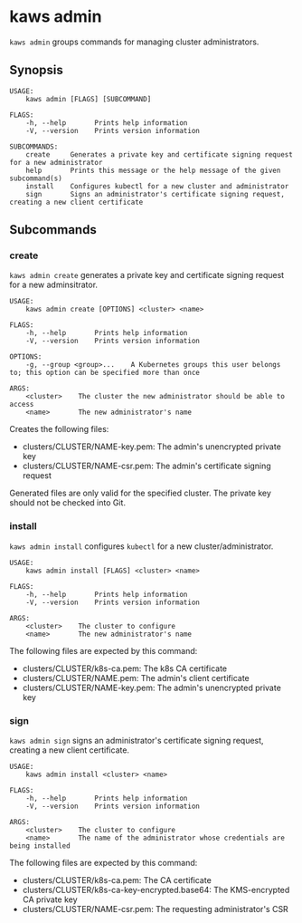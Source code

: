 # kaws admin

`kaws admin` groups commands for managing cluster administrators.

## Synopsis

```
USAGE:
    kaws admin [FLAGS] [SUBCOMMAND]

FLAGS:
    -h, --help       Prints help information
    -V, --version    Prints version information

SUBCOMMANDS:
    create     Generates a private key and certificate signing request for a new administrator
    help       Prints this message or the help message of the given subcommand(s)
    install    Configures kubectl for a new cluster and administrator
    sign       Signs an administrator's certificate signing request, creating a new client certificate
```

## Subcommands

### create

`kaws admin create` generates a private key and certificate signing request for a new adminsitrator.

```
USAGE:
    kaws admin create [OPTIONS] <cluster> <name>

FLAGS:
    -h, --help       Prints help information
    -V, --version    Prints version information

OPTIONS:
    -g, --group <group>...    A Kubernetes groups this user belongs to; this option can be specified more than once

ARGS:
    <cluster>    The cluster the new administrator should be able to access
    <name>       The new administrator's name
```

Creates the following files:

* clusters/CLUSTER/NAME-key.pem: The admin's unencrypted private key
* clusters/CLUSTER/NAME-csr.pem: The admin's certificate signing request

Generated files are only valid for the specified cluster.
The private key should not be checked into Git.

### install

`kaws admin install` configures `kubectl` for a new cluster/administrator.

```
USAGE:
    kaws admin install [FLAGS] <cluster> <name>

FLAGS:
    -h, --help       Prints help information
    -V, --version    Prints version information

ARGS:
    <cluster>    The cluster to configure
    <name>       The new administrator's name
```

The following files are expected by this command:

* clusters/CLUSTER/k8s-ca.pem: The k8s CA certificate
* clusters/CLUSTER/NAME.pem: The admin's client certificate
* clusters/CLUSTER/NAME-key.pem: The admin's unencrypted private key

### sign

`kaws admin sign` signs an administrator's certificate signing request, creating a new client certificate.

```
USAGE:
    kaws admin install <cluster> <name>

FLAGS:
    -h, --help       Prints help information
    -V, --version    Prints version information

ARGS:
    <cluster>    The cluster to configure
    <name>       The name of the administrator whose credentials are being installed
```

The following files are expected by this command:

* clusters/CLUSTER/k8s-ca.pem: The CA certificate
* clusters/CLUSTER/k8s-ca-key-encrypted.base64: The KMS-encrypted CA private key
* clusters/CLUSTER/NAME-csr.pem: The requesting administrator's CSR
